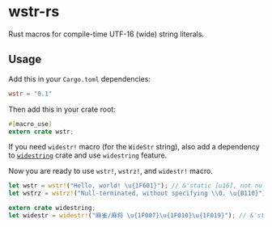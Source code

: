 # wstr-rs
Rust macros for compile-time UTF-16 (wide) string literals.

## Usage

Add this in your `Cargo.toml` dependencies:
```toml
wstr = "0.1"
```

Then add this in your crate root:
```rust
#[macro_use]
extern crate wstr;
```
If you need `widestr!` macro (for the `WideStr` string), also add a dependency to [`widestring`](http://starkat99.github.io/widestring-rs/widestring/) crate and use `widestring` feature.

Now you are ready to use `wstr!`, `wstrz!`, and `widestr!` macro.
```rust
let wstr = wstr!("Hello, world! \u{1F601}"); // &'static [u16], not null-terminated
let wstrz = wstrz!("Null-terminated, without specifying \\0. \u{B110}"); // &'static [u16], null-terminated

extern crate widestring;
let widestr = widestr!("麻雀/麻将 \u{1F007}\u{1F010}\u{1F019}"); // &'static widestring::WideStr
```
